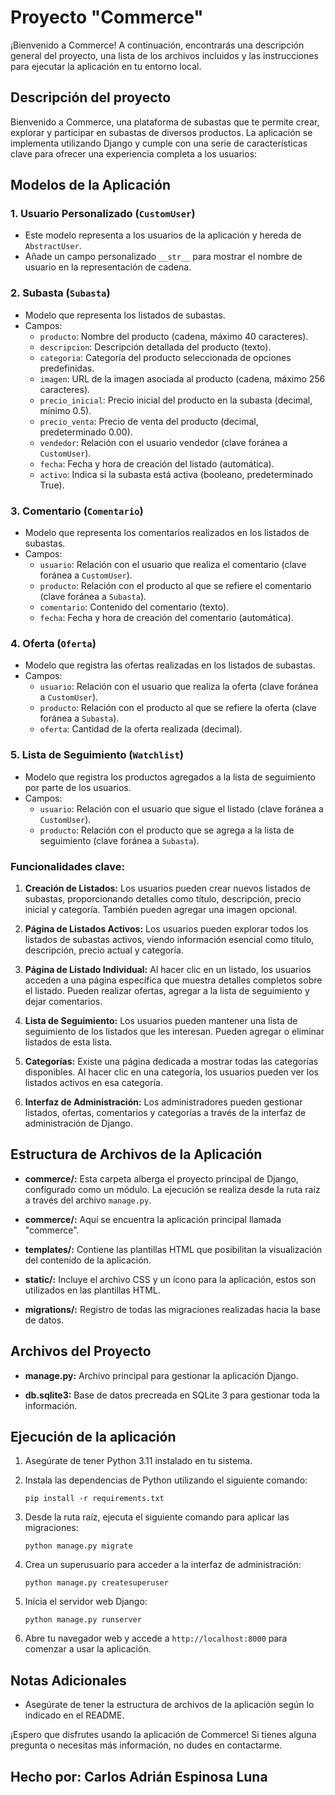 # Proyecto "Commerce"

¡Bienvenido a Commerce! A continuación, encontrarás una descripción general del proyecto, una lista de los archivos incluidos y las instrucciones para ejecutar la aplicación en tu entorno local.

## Descripción del proyecto

Bienvenido a Commerce, una plataforma de subastas que te permite crear, explorar y participar en subastas de diversos productos. La aplicación se implementa utilizando Django y cumple con una serie de características clave para ofrecer una experiencia completa a los usuarios:

## Modelos de la Aplicación

### 1. Usuario Personalizado (`CustomUser`)

- Este modelo representa a los usuarios de la aplicación y hereda de `AbstractUser`.
- Añade un campo personalizado `__str__` para mostrar el nombre de usuario en la representación de cadena.

### 2. Subasta (`Subasta`)

- Modelo que representa los listados de subastas.
- Campos:
  - `producto`: Nombre del producto (cadena, máximo 40 caracteres).
  - `descripcion`: Descripción detallada del producto (texto).
  - `categoria`: Categoría del producto seleccionada de opciones predefinidas.
  - `imagen`: URL de la imagen asociada al producto (cadena, máximo 256 caracteres).
  - `precio_inicial`: Precio inicial del producto en la subasta (decimal, mínimo 0.5).
  - `precio_venta`: Precio de venta del producto (decimal, predeterminado 0.00).
  - `vendedor`: Relación con el usuario vendedor (clave foránea a `CustomUser`).
  - `fecha`: Fecha y hora de creación del listado (automática).
  - `activo`: Indica si la subasta está activa (booleano, predeterminado True).

### 3. Comentario (`Comentario`)

- Modelo que representa los comentarios realizados en los listados de subastas.
- Campos:
  - `usuario`: Relación con el usuario que realiza el comentario (clave foránea a `CustomUser`).
  - `producto`: Relación con el producto al que se refiere el comentario (clave foránea a `Subasta`).
  - `comentario`: Contenido del comentario (texto).
  - `fecha`: Fecha y hora de creación del comentario (automática).

### 4. Oferta (`Oferta`)

- Modelo que registra las ofertas realizadas en los listados de subastas.
- Campos:
  - `usuario`: Relación con el usuario que realiza la oferta (clave foránea a `CustomUser`).
  - `producto`: Relación con el producto al que se refiere la oferta (clave foránea a `Subasta`).
  - `oferta`: Cantidad de la oferta realizada (decimal).

### 5. Lista de Seguimiento (`Watchlist`)

- Modelo que registra los productos agregados a la lista de seguimiento por parte de los usuarios.
- Campos:
  - `usuario`: Relación con el usuario que sigue el listado (clave foránea a `CustomUser`).
  - `producto`: Relación con el producto que se agrega a la lista de seguimiento (clave foránea a `Subasta`).

### Funcionalidades clave:

1. **Creación de Listados:** Los usuarios pueden crear nuevos listados de subastas, proporcionando detalles como título, descripción, precio inicial y categoría. También pueden agregar una imagen opcional.

2. **Página de Listados Activos:** Los usuarios pueden explorar todos los listados de subastas activos, viendo información esencial como título, descripción, precio actual y categoría.

3. **Página de Listado Individual:** Al hacer clic en un listado, los usuarios acceden a una página específica que muestra detalles completos sobre el listado. Pueden realizar ofertas, agregar a la lista de seguimiento y dejar comentarios.

4. **Lista de Seguimiento:** Los usuarios pueden mantener una lista de seguimiento de los listados que les interesan. Pueden agregar o eliminar listados de esta lista.

5. **Categorías:** Existe una página dedicada a mostrar todas las categorías disponibles. Al hacer clic en una categoría, los usuarios pueden ver los listados activos en esa categoría.

6. **Interfaz de Administración:** Los administradores pueden gestionar listados, ofertas, comentarios y categorías a través de la interfaz de administración de Django.

## Estructura de Archivos de la Aplicación

- **commerce/:** Esta carpeta alberga el proyecto principal de Django, configurado como un módulo. La ejecución se realiza desde la ruta raíz a través del archivo `manage.py`.

- **commerce/:** Aquí se encuentra la aplicación principal llamada "commerce".

- **templates/:** Contiene las plantillas HTML que posibilitan la visualización del contenido de la aplicación.

- **static/:** Incluye el archivo CSS y un ícono para la aplicación, estos son utilizados en las plantillas HTML.

- **migrations/:** Registro de todas las migraciones realizadas hacia la base de datos.

## Archivos del Proyecto

- **manage.py:** Archivo principal para gestionar la aplicación Django.

- **db.sqlite3:** Base de datos precreada en SQLite 3 para gestionar toda la información.

## Ejecución de la aplicación

1. Asegúrate de tener Python 3.11 instalado en tu sistema.

2. Instala las dependencias de Python utilizando el siguiente comando:

   ```
   pip install -r requirements.txt
   ```

3. Desde la ruta raíz, ejecuta el siguiente comando para aplicar las migraciones:

   ```
   python manage.py migrate
   ```

4. Crea un superusuario para acceder a la interfaz de administración:

   ```
   python manage.py createsuperuser
   ```

5. Inicia el servidor web Django:

   ```
   python manage.py runserver
   ```

6. Abre tu navegador web y accede a `http://localhost:8000` para comenzar a usar la aplicación.

## Notas Adicionales

- Asegúrate de tener la estructura de archivos de la aplicación según lo indicado en el README.

¡Espero que disfrutes usando la aplicación de Commerce! Si tienes alguna pregunta o necesitas más información, no dudes en contactarme.

## Hecho por: Carlos Adrián Espinosa Luna